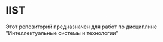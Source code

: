 # IIST
Этот репозиторий предназначен для работ по дисциплине "Интеллектуальные системы и технологии"

